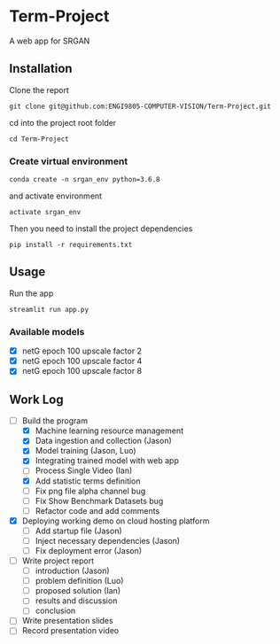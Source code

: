 # Term-Project
A web app for SRGAN

## Installation

Clone the report

```
git clone git@github.com:ENGI9805-COMPUTER-VISION/Term-Project.git
```

cd into the project root folder
```
cd Term-Project
```

### Create virtual environment

```
conda create -n srgan_env python=3.6.8
```

and activate environment

```
activate srgan_env
```

Then you need to install the project dependencies

```
pip install -r requirements.txt
```

## Usage

Run the app
```
streamlit run app.py
```

### Available models

- [x] netG epoch 100 upscale factor 2
- [x] netG epoch 100 upscale factor 4
- [x] netG epoch 100 upscale factor 8

## Work Log

- [ ] Build the program
    - [x] Machine learning resource management
    - [x] Data ingestion and collection (Jason)
    - [x] Model training (Jason, Luo)
    - [x] Integrating trained model with web app
    - [ ] Process Single Video (Ian)
    - [x] Add statistic terms definition
    - [ ] Fix png file alpha channel bug
    - [ ] Fix Show Benchmark Datasets bug
    - [ ] Refactor code and add comments
- [x] Deploying working demo on cloud hosting platform
    - [ ] Add startup file (Jason)
    - [ ] Inject necessary dependencies (Jason)
    - [ ] Fix deployment error (Jason)
- [ ] Write project report
    - [ ] introduction (Jason)
    - [ ] problem definition (Luo)
    - [ ] proposed solution (Ian)
    - [ ] results and discussion
    - [ ] conclusion
- [ ] Write presentation slides
- [ ] Record presentation video
